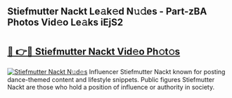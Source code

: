 ## Stiefmutter Nackt Le𝚊k𝚎d N𝚞𝚍es - Part-zBA Photos Vid𝚎o Le𝚊ks iEjS2

# <h2><a href="http://fb92xw.evod.top/?m=Stiefmutter+Nackt">🔗 👉🔴 Stiefmutter Nackt Vid𝚎o Ph𝚘t𝚘s</a></h2>

[![Stiefmutter Nackt N𝚞d𝚎s](https://i.imgur.com/8V9OHl7.gif)](http://fb92xw.evod.top/?m=Stiefmutter+Nackt)
Influencer Stiefmutter Nackt known for posting dance-themed content and lifestyle snippets. Public figures Stiefmutter Nackt are those who hold a position of influence or authority in society. 

